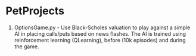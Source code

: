# PetProjects
1. OptionsGame.py - Use Black-Scholes valuation to play against a simple AI in placing calls/puts based on news flashes.
The AI is trained using reinforcement learning (QLearning), before (10k episodes) and during the game.

